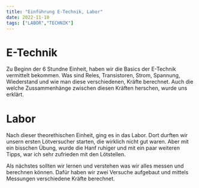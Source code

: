 ```yaml
---
title: "Einführung E-Technik, Labor"
date: 2022-11-10
tags: ["LABOR","TECHNIK"]
---
```


# E-Technik
Zu Beginn der 6 Stundne Einheit, haben wir die Basics der E-Technik vermittelt bekommen.
Was sind Reles, Transistoren, Strom, Spannung, Wiederstand und wie man diese verschiedenen, 
Kräfte berechnet. Auch die welche Zussammenhänge zwischen diesen Kräften 
herschen, wurde uns erklärt.

# Labor

Nach dieser theorethischen Einheit, ging es in das Labor. 
Dort durften wir unsern ersten Lötversucher starten, die wirklich nicht gut waren.
Aber mit ein bisschen Übung, wurde die Hanf ruhiger und mit ein 
paar weiteren Tipps, war ich sehr zufrieden mit den Lötstellen.

Als nächstes sollten wir lernen und verstehen was wir alles messen und berechnen können.
Dafür haben wir zwei Versuche aufgebaut und mittels Messungen verschiedene Kräfte berechnet.

 